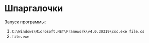 # Шпаргалочки
Запуск программы: 
1. `C:\Windows\Microsoft.NET\Framework\v4.0.30319\csc.exe file.cs`
2. `file.exe`